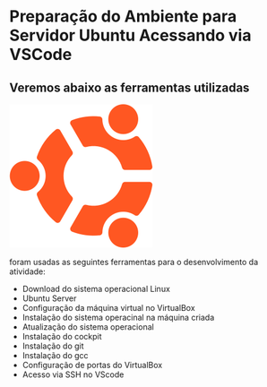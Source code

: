 # Preparação do Ambiente para Servidor Ubuntu Acessando via VSCode

## Veremos abaixo as ferramentas utilizadas

!["Logo Ubuntu"](./logoubuntu.png)

foram usadas as seguintes ferramentas para o desenvolvimento da atividade:
    
- Download do sistema operacional Linux
- Ubuntu Server 
- Configuração da máquina virtual no VirtualBox
- Instalação do sistema operacinal na máquina criada
- Atualização do sistema operacional
- Instalação do cockpit
- Instalação do git
- Instalação do gcc
- Configuração de portas do VirtualBox
- Acesso via SSH no VScode